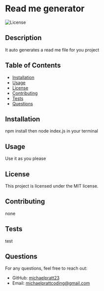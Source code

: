 # Read me generator

![License](https://img.shields.io/badge/License-MIT-blue.svg)

## Description

It auto generates a read me file for you project

## Table of Contents

- [Installation](#installation)
- [Usage](#usage)
- [License](#license)
- [Contributing](#contributing)
- [Tests](#tests)
- [Questions](#questions)

## Installation

npm install then node index.js in your terminal

## Usage

Use it as you please

## License

This project is licensed under the MIT license.

## Contributing

none

## Tests

test

## Questions

For any questions, feel free to reach out:

- GitHub: [michaelpratt23](https://github.com/michaelpratt23)
- Email: michaelprattcoding@gmail.com
